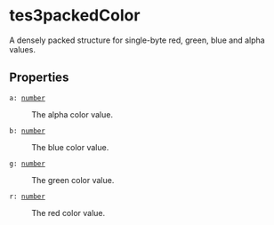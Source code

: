 # tes3packedColor

A densely packed structure for single-byte red, green, blue and alpha values.

## Properties

<dl class="describe">
<dt><code class="descname">a: <a href="https://mwse.readthedocs.io/en/latest/lua/type/number.html">number</a></code></dt>
<dd>

The alpha color value.

</dd>
<dt><code class="descname">b: <a href="https://mwse.readthedocs.io/en/latest/lua/type/number.html">number</a></code></dt>
<dd>

The blue color value.

</dd>
<dt><code class="descname">g: <a href="https://mwse.readthedocs.io/en/latest/lua/type/number.html">number</a></code></dt>
<dd>

The green color value.

</dd>
<dt><code class="descname">r: <a href="https://mwse.readthedocs.io/en/latest/lua/type/number.html">number</a></code></dt>
<dd>

The red color value.

</dd>
</dl>
